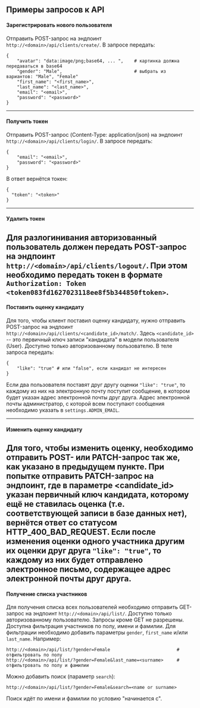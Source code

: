 ## Примеры запросов к API
#### Зарегистрировать нового пользователя
Отправить POST-запрос на эндпоинт `http://<domain>/api/clients/create/`.
В запросе передать:
```
{
    "avatar": "data:image/png;base64, ... ",    # картинка должна передаваться в base64
    "gender": "Male",                           # выбрать из вариантов: "Male", "Female"
    "first_name": "<first_name>",
    "last_name": "<last_name>",
    "email": "<email>",
    "password": "<password>"
}
```
---
#### Получить токен
Отправить POST-запрос (Content-Type: application/json) на эндпоинт `http://<domain>/api/clients/login/`.
В запросе передать:
```
{
    "email": "<email>",
    "password": "<password>"
}
```
В ответ вернётся токен:
```
{
  "token": "<token>"
}
```
---
#### Удалить токен
Для разлогинивания авторизованный пользователь должен передать POST-запрос на эндпоинт `http://<domain>/api/clients/logout/`.
При этом необходимо передать токен в формате `Authorization: Token <token083fd1627023118ee8f5b344850ftoken>`.
---
#### Поставить оценку кандидату
Для того, чтобы клиент поставил оценку кандидату, нужно отправить POST-запрос на эндпоинт ` http://<domain>/api/clients/<candidate_id>/match/`. Здесь `<candidate_id>` -- это первичный ключ записи "кандидата" в модели пользователя (User).  Доступно только авторизованному пользователю.
В теле запроса передать:
```
{
    "like": "true" # или "false", если кандидат не интересен
}
```
Если два пользователя поставят друг другу оценки `"like": "true"`, то каждому из них на электронную почту поступит сообщение, в котором будет указан адрес электронной почты друг друга. Адрес электронной почты администратор, с которой всем поступают сообщения необходимо указать в `settings.ADMIN_EMAIL`.

---
#### Изменить оценку кандидату
Для того, чтобы изменить оценку, необходимо отправить POST- или PATCH-запрос так же, как указано в предыдущем пункте. При попытке отправить PATCH-запрос на эндпоинт, где в параметре <candidate_id> указан первичный ключ кандидата, которому ещё не ставилась оценка (т.е. соответствующей записи в базе данных нет), вернётся ответ со статусом HTTP_400_BAD_REQUEST.
Если после изменения оценки одного участника другим их оценки друг друга `"like": "true"`, то каждому из них будет отправлено электронное письмо, содержащее адрес электронной почты друг друга.
---
#### Получение списка участников
Для получения списка всех пользователей необходимо отправить GET-запрос на эндпоинт `http://<domain>/api/list/`. Доступно только авторизованному пользователю. Запросы кроме GET не разрешены.
Доступна фильтрация участников по полу, имени и фамилии. Для фильтрации необходимо добавить параметры `gender`, `first_name` и/или `last_name`. Например:
```
http://<domain>/api/list/?gender=Female                         # отфильтровать по полу
http://<domain>/api/list/?gender=Female&last_name=<surname>     # отфильтровать по полу и фамилии
```
Можно добавить поиск (параметр `search`):
```
http://<domain>/api/list/?gender=Female&search=<name or surname>
```
Поиск идёт по имени и фамилии по условию "начинается с".